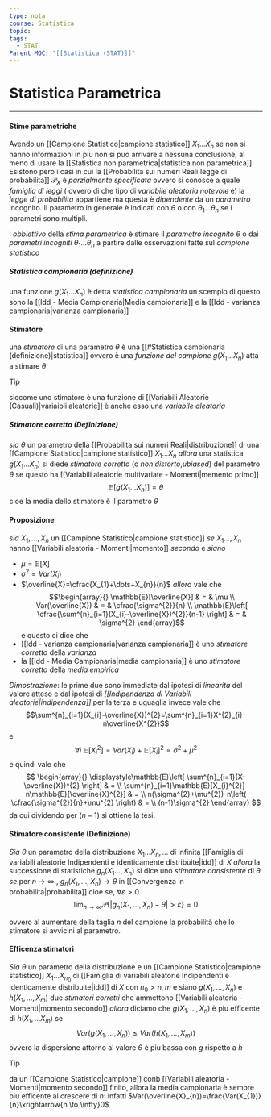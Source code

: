 ```yaml
---
type: nota
course: Statistica
topic: 
tags:
  - STAT
Parent MOC: "[[Statistica (STAT)]]"
---
```

# Statistica Parametrica
---
#### Stime parametriche
Avendo un [[Campione Statistico|campione statistico]] $X_{1}\dots X_{n}$ se non si hanno informazioni in piu non si puo arrivare a nessuna conclusione, al meno di usare la [[Statistica non parametrica|statistica non parametrica]].
Esistono pero i casi in cui la  [[Probabilita sui numeri Reali|legge di probabilita]] $\mathcal{P}_{X}$ è _parzialmente specificata_ ovvero si conosce a quale _famiglia di leggi_ ( ovvero di che tipo di _variabile aleatoria notevole_ è) la _legge di probabilita_ appartiene ma questa è _dipendente_ da un _parametro_ incognito. 
Il parametro in generale è indicati con $\theta$ o con  $\theta_{1} \dots \theta_{n}$ se i parametri sono multipli.


l _obbiettivo_  della _stima parametrica_ è stimare il _parametro incognito_  $\theta$ o dai _parametri incogniti_ $\theta_{1} \dots \theta_{n}$ a partire dalle osservazioni fatte sul _campione statistico_ 

##### Statistica campionaria (definizione)
una funzione $g(X_{1}\dots X_{n})$ è detta _statistica campionaria_ un scempio di questo sono la [[Idd - Media Campionaria|Media campionaria]] e la [[Idd - varianza campionaria|varianza campionaria]]

#### Stimatore
una _stimatore_ di una parametro $\theta$ è una [[#Statistica campionaria (definizione)|statistica]] ovvero è una _funzione del campione_  $g(X_{1}\dots X_{n})$ atta a stimare $\theta$ 

>[!tip] 
>siccome uno stimatore è una funzione di [[Variabili Aleatorie (Casuali)|variaibli aleatorie]] è anche esso una _variabile aleatoria_


##### Stimatore corretto (Definizione)
_sia_ $\theta$ un parametro della [[Probabilita sui numeri Reali|distribuzione]] di una [[Campione Statistico|campione statistico]] $X_{1}\dots X_{n}$
_allora_ una statistica $g(X_{1}\dots X_{n})$ si diede _stimatore corretto_ (o _non distorto_,_ubiased_) del parametro $\theta$ se questo ha [[Variabili aleatorie multivariate - Momenti|memento primo]] $$\mathbb{E}[g(X_{1}\dots X_{n})]=\theta$$cioe la media dello stimatore è il parametro $\theta$




#### Proposizione
_sia_ $X_{1},\dots,X_{n}$ un [[Campione Statistico|campione statistico]] 
_se_ $X_{1}\dots,X_{n}$ hanno [[Variabili aleatoria - Momenti|momento]] _secondo_
e _siano_
- $\mu=\mathbb{E}[X_{}]$
- $\sigma^{2} =Var(X_{i})$
- $\overline{X}=\cfrac{X_{1}+\dots+X_{n}}{n}$
_allora_ vale che$$\begin{array}{}
\mathbb{E}[\overline{X}] & = & \mu \\
Var(\overline{X}) & = & \cfrac{\sigma^{2}}{n} \\
\mathbb{E}\left[ \cfrac{\sum^{n}_{i=1}(X_{i}-\overline{X})^{2}}{n-1} \right]  & = & \sigma^{2}
\end{array}$$
e questo ci dice che 
- [[Idd - varianza campionaria|varianza campionaria]] è uno _stimatore corretto_ della _varianza_
- la [[Idd - Media Campionaria|media campionaria]] è uno _stimatore corretto_ della _media empirica_


_Dimostrazione_:
	le prime due sono immediate dal ipotesi di _linearita_ del valore atteso e dal ipotesi di _[[Indipendenza di Variabili aleatorie|indipendenza]]_ 
	per la terza e uguaglia invece vale che $$\sum^{n}_{i=1}(X_{i}-\overline{X})^{2}=\sum^{n}_{i=1}X^{2}_{i}-n\overline{X^{2}}$$
	e $$\forall  i \ \mathbb{E}[X_{i}^{2}]=Var(X_{i})+\mathbb{E}[X_{i}]^{2}=\sigma^{2}+\mu^{2}$$e quindi vale che $$
	\begin{array}{}
	\displaystyle\mathbb{E}\left[ \sum^{n}_{i=1}(X-\overline{X})^{2} \right] & = \\
    \sum^{n}_{i=1}\mathbb{E}[X_{i}^{2}]-n\mathbb{E}[\overline{X}^{2}] & = \\
    n(\sigma^{2}+\mu^{2})-n\left( \cfrac{\sigma^{2}}{n}+\mu^{2} \right) & = \\
    (n-1)\sigma^{2}
\end{array}
	$$da cui dividendo per $(n-1)$ si ottiene la tesi.


#### Stimatore consistente (Definizione)
_Sia_ $\theta$ un parametro della distribuzione $X_{1}\dots X_{n},\dots$ di infinita [[Famiglia di variabili aleatorie Indipendenti e identicamente distribuite|idd]] di $X$ 
_allora_ la successione di statistiche $g_{n}(X_{1}\dots,X_{n})$ si dice uno _stimatore consistente_ di $\theta$ 
_se_ per $n \to \infty$ , $g_{n}(X_{1},\dots,X_{n}) \to \theta$ in [[Convergenza in probabilita|probabilita]] cioe se, $\forall \varepsilon>0$    $$\lim_{ n \to \infty }\mathcal{P}\{ |g_{n}(X_{1},\dots,X_{n})-\theta| > \varepsilon \} =0$$

ovvero al aumentare della taglia $n$ del campione la probabilità che lo stimatore si avvicini al parametro.



#### Efficenza stimatori
_Sia_ $\theta$ un parametro della distribuzione e un [[Campione Statistico|campione statistico]] $X_{1}\dots X_{n_{0}}$ di [[Famiglia di variabili aleatorie Indipendenti e identicamente distribuite|idd]] di $X$ con $n_{0}>n,m$ e siano $g(X_{1},\dots,X_{n})$ e $h(X_{1},\dots,X_{m})$ due _stimatori corretti_ che ammettono [[Variabili aleatoria - Momenti|momento secondo]] 
_allora_ diciamo che $g(X_{1},\dots,X_{n})$ è piu efficente di $h(X_{1},\dots X_{m})$ se $$Var(g(X_{1},\dots,X_{n}))\leq Var(h(X_{1},\dots,X_{m}))$$
ovvero la dispersione attorno al valore $\theta$ è piu bassa con $g$ rispetto a $h$


> [!tip]
> da un [[Campione Statistico|campione]] conb [[Variabili aleatoria - Momenti|momento secondo]] finito, allora la media campionaria è sempre piu efficente al crescere di $n$: infatti $Var(\overline{X}_{n})=\frac{Var(X_{1})}{n}\xrightarrow{n \to \infty}0$ 



